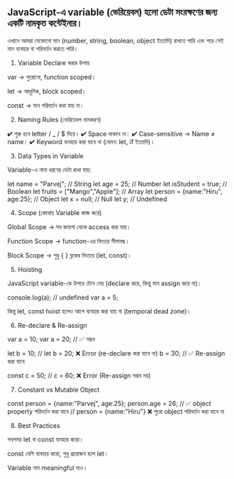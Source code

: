 ## JavaScript-এ variable (ভেরিয়েবল) হলো ডেটা সংরক্ষণের জন্য একটি নামকৃত কন্টেইনার।

এখানে আমরা যেকোনো মান (number, string, boolean, object ইত্যাদি) রাখতে পারি এবং
পরে সেই মান ব্যবহার বা পরিবর্তন করতে পারি।

1. Variable Declare করার উপায়

var → পুরোনো, function scoped।

let → আধুনিক, block scoped।

const → মান পরিবর্তন করা যায় না।

2. Naming Rules (ভেরিয়েবল নামকরণ)

✔ শুরু হবে letter / _ / $ দিয়ে।
✔ Space থাকবে না।
✔ Case-sensitive → Name ≠ name।
✔ Keyword ব্যবহার করা যাবে না (যেমন: let, if ইত্যাদি)।

3. Data Types in Variable

Variable-এ নানা ধরণের ডেটা রাখা যায়:

let name = "Parvej";     // String
let age = 25;            // Number
let isStudent = true;    // Boolean
let fruits = ["Mango","Apple"]; // Array
let person = {name:"Hiru", age:25}; // Object
let x = null;            // Null
let y;                   // Undefined

4. Scope (কোথায় Variable কাজ করে)

Global Scope → সব জায়গা থেকে access করা যায়।

Function Scope → function-এর ভিতরে সীমাবদ্ধ।

Block Scope → শুধু { } ব্লকের ভিতরে (let, const)।


5. Hoisting

JavaScript variable-কে উপরে টেনে নেয় (declare করে, কিন্তু মান assign করে না)।

console.log(a); // undefined
var a = 5;

কিন্তু let, const hoist হলেও আগে ব্যবহার করা যায় না (temporal dead zone)।

6. Re-declare & Re-assign

var a = 10;
var a = 20; // ✅ সম্ভব

let b = 10;
// let b = 20; ❌ Error (re-declare করা যাবে না)
b = 30;     // ✅ Re-assign করা যাবে

const c = 50;
// c = 60; ❌ Error (Re-assign সম্ভব নয়)


7. Constant vs Mutable Object

const person = {name:"Parvej", age:25};
person.age = 26; // ✅ object property পরিবর্তন করা যাবে
// person = {name:"Hiru"} ❌ পুরো object পরিবর্তন করা যাবে না


8. Best Practices

সবসময় let বা const ব্যবহার করো।

const বেশি ব্যবহার করো, শুধু প্রয়োজন হলে let।

Variable নাম meaningful দাও।
